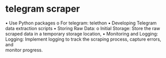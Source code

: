 ﻿# telegram scraper
 •	Use Python packages 
o	For telegram: telethon
•	Developing Telegram data extraction scripts 
•	 Storing Raw Data:
o	Initial Storage: Store the raw scraped data in a temporary storage location, 
•	Monitoring and Logging:
                       Logging: Implement logging to track the scraping process, capture errors, and  
                       monitor progress. 

